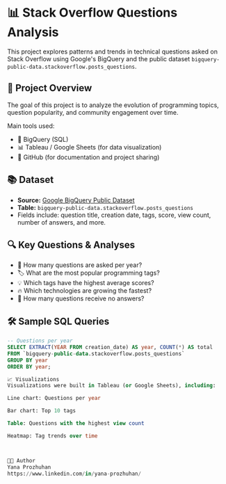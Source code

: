 # 📊 Stack Overflow Questions Analysis

This project explores patterns and trends in technical questions asked on Stack Overflow using Google's BigQuery and the public dataset `bigquery-public-data.stackoverflow.posts_questions`.

## 🚀 Project Overview

The goal of this project is to analyze the evolution of programming topics, question popularity, and community engagement over time.

Main tools used:
- 🧮 BigQuery (SQL)
- 📊 Tableau / Google Sheets (for data visualization)
- 📝 GitHub (for documentation and project sharing)

## 📚 Dataset

- **Source:** [Google BigQuery Public Dataset](https://console.cloud.google.com/marketplace/product/bigquery-public/stackoverflow)
- **Table:** `bigquery-public-data.stackoverflow.posts_questions`
- Fields include: question title, creation date, tags, score, view count, number of answers, and more.

## 🔍 Key Questions & Analyses

- 📅 How many questions are asked per year?
- 🏷️ What are the most popular programming tags?
- 💡 Which tags have the highest average scores?
- 🔥 Which technologies are growing the fastest?
- 🤔 How many questions receive no answers?

## 🛠️ Sample SQL Queries

```sql
-- Questions per year
SELECT EXTRACT(YEAR FROM creation_date) AS year, COUNT(*) AS total
FROM `bigquery-public-data.stackoverflow.posts_questions`
GROUP BY year
ORDER BY year;

📈 Visualizations
Visualizations were built in Tableau (or Google Sheets), including:

Line chart: Questions per year

Bar chart: Top 10 tags

Table: Questions with the highest view count

Heatmap: Tag trends over time



🧑‍💻 Author
Yana Prozhuhan
https://www.linkedin.com/in/yana-prozhuhan/
